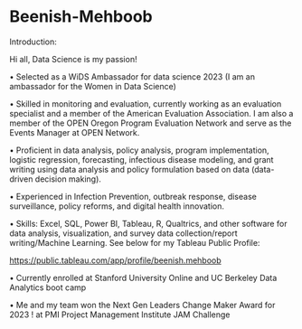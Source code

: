 # Beenish-Mehboob
Introduction:

Hi all, Data Science is my passion!

• Selected as a WiDS Ambassador for data science 2023 (I am an ambassador for the Women in Data Science)

• Skilled in monitoring and evaluation, currently working as an evaluation specialist and a member of the American Evaluation Association. I am also a member of the OPEN Oregon Program Evaluation Network and serve as the Events Manager at OPEN Network.

• Proficient in data analysis, policy analysis, program implementation, logistic regression, forecasting, infectious disease modeling, and grant writing using data analysis and policy formulation based on data (data-driven decision making).

• Experienced in Infection Prevention, outbreak response, disease surveillance, policy reforms, and digital health innovation. 

• Skills: Excel, SQL, Power BI, Tableau, R, Qualtrics, and other software for data analysis, visualization, and survey data collection/report writing/Machine Learning. See below for my Tableau Public Profile:

https://public.tableau.com/app/profile/beenish.mehboob 

• Currently enrolled at Stanford University Online and UC Berkeley Data Analytics boot camp

• Me and my team won the Next Gen Leaders Change Maker Award for 2023 ! at PMI Project Management Institute JAM Challenge 
